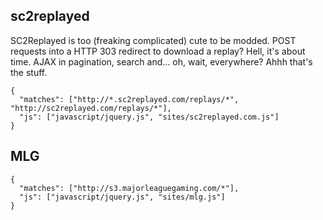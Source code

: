 sc2replayed
------------

SC2Replayed is too (freaking complicated) cute to be modded.
POST requests into a HTTP 303 redirect to download a replay? Hell, it's about time.
AJAX in pagination, search and... oh, wait, everywhere? Ahhh that's the stuff.

```
{
  "matches": ["http://*.sc2replayed.com/replays/*", "http://sc2replayed.com/replays/*"],
  "js": ["javascript/jquery.js", "sites/sc2replayed.com.js"]
}
```


MLG
----

```
{
  "matches": ["http://s3.majorleaguegaming.com/*"],
  "js": ["javascript/jquery.js", "sites/mlg.js"]
}
```
